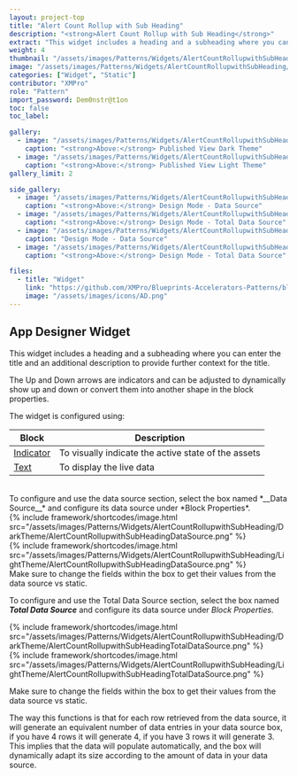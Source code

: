 ```yaml
---
layout: project-top
title: "Alert Count Rollup with Sub Heading"
description: "<strong>Alert Count Rollup with Sub Heading</strong>"
extract: "This widget includes a heading and a subheading where you can enter the title and an additional description to provide further context for the title."
weight: 4
thumbnail: "/assets/images/Patterns/Widgets/AlertCountRollupwithSubHeading/DarkTheme/AlertCountRollupwithSubHeadingPublishedMode.png"
image: "/assets/images/Patterns/Widgets/AlertCountRollupwithSubHeading/DarkTheme/AlertCountRollupwithSubHeadingPublishedMode.png"
categories: ["Widget", "Static"]
contributor: "XMPro"
role: "Pattern"
import_password: Dem0nstr@t1on
toc: false
toc_label: 

gallery:
  - image: "/assets/images/Patterns/Widgets/AlertCountRollupwithSubHeading/DarkTheme/AlertCountRollupwithSubHeadingPublishedMode.png"
    caption: "<strong>Above:</strong> Published View Dark Theme"
  - image: "/assets/images/Patterns/Widgets/AlertCountRollupwithSubHeading/LightTheme/AlertCountRollupwithSubHeadingPublishedMode.png"
    caption: "<strong>Above:</strong> Published View Light Theme"
gallery_limit: 2

side_gallery:
  - image: "/assets/images/Patterns/Widgets/AlertCountRollupwithSubHeading/DarkTheme/AlertCountRollupwithSubHeadingDataSource.png"
    caption: "<strong>Above:</strong> Design Mode - Data Source"
  - image: "/assets/images/Patterns/Widgets/AlertCountRollupwithSubHeading/DarkTheme/AlertCountRollupwithSubHeadingTotalDataSource.png"
    caption: "<strong>Above:</strong> Design Mode - Total Data Source"
  - image: "/assets/images/Patterns/Widgets/AlertCountRollupwithSubHeading/LightTheme/AlertCountRollupwithSubHeadingDataSource.png"
    caption: "Design Mode - Data Source"
  - image: "/assets/images/Patterns/Widgets/AlertCountRollupwithSubHeading/LightTheme/AlertCountRollupwithSubHeadingTotalDataSource.png"
    caption: "<strong>Above:</strong> Design Mode - Total Data Source"

files:
  - title: "Widget"
    link: "https://github.com/XMPro/Blueprints-Accelerators-Patterns/blob/master/Patterns/Widgets/Alert%20Count%20Rollup%20With%20Subheading.xwid"
    image: "/assets/images/icons/AD.png"
---
```


## App Designer Widget
This widget includes a heading and a subheading where you can enter the title and an additional description to provide further context for the title.

The Up and Down arrows are indicators and can be adjusted to dynamically show up and down or convert them into another shape in the block properties.

The widget is configured using: 

| Block                                  | Description                                                  |
| -------------------------------------- | ------------------------------------------------------------ |
| [Indicator](https://documentation.xmpro.com/blocks-toolbox/basic/indicator) | To visually indicate the active state of the assets |
| [Text](https://documentation.xmpro.com/blocks-toolbox/basic/text) | To display the live data |

<br />
To configure and use the data source section, select the box named *__Data Source__* and configure its data source under *Block Properties*.  
<div class="inline_image">{% include framework/shortcodes/image.html src="/assets/images/Patterns/Widgets/AlertCountRollupwithSubHeading/DarkTheme/AlertCountRollupwithSubHeadingDataSource.png" %}</div>
<div class="inline_image">{% include framework/shortcodes/image.html src="/assets/images/Patterns/Widgets/AlertCountRollupwithSubHeading/LightTheme/AlertCountRollupwithSubHeadingDataSource.png" %}</div>
Make sure to change the fields within the box to get their values from the data source vs static.

To configure and use the Total Data Source section, select the box named *__Total Data Source__* and configure its data source under *Block Properties*.  

<div class="inline_image">{% include framework/shortcodes/image.html src="/assets/images/Patterns/Widgets/AlertCountRollupwithSubHeading/DarkTheme/AlertCountRollupwithSubHeadingTotalDataSource.png" %}</div>
<div class="inline_image">{% include framework/shortcodes/image.html src="/assets/images/Patterns/Widgets/AlertCountRollupwithSubHeading/LightTheme/AlertCountRollupwithSubHeadingTotalDataSource.png" %}</div>

Make sure to change the fields within the box to get their values from the data source vs static.

The way this functions is that for each row retrieved from the data source, it will generate an equivalent number of data entries in your data source box, if you have 4 rows it will generate 4, if you have 3 rows it will generate 3. This implies that the data will populate automatically, and the box will dynamically adapt its size according to the amount of data in your data source.